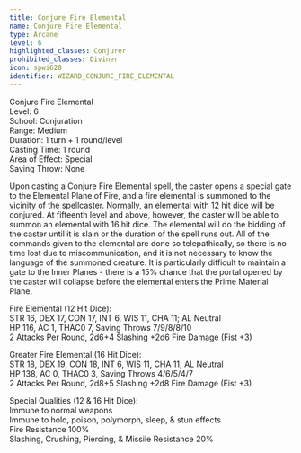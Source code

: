 ```yaml
---
title: Conjure Fire Elemental
name: Conjure Fire Elemental
type: Arcane
level: 6
highlighted_classes: Conjurer
prohibited_classes: Diviner
icon: spwi620
identifier: WIZARD_CONJURE_FIRE_ELEMENTAL
---
```

Conjure Fire Elemental  
Level: 6  
School: Conjuration  
Range: Medium  
Duration: 1 turn + 1 round/level  
Casting Time: 1 round  
Area of Effect: Special  
Saving Throw: None  
  
Upon casting a Conjure Fire Elemental spell, the caster opens a special gate to the Elemental Plane of Fire, and a fire elemental is summoned to the vicinity of the spellcaster. Normally, an elemental with 12 hit dice will be conjured. At fifteenth level and above, however, the caster will be able to summon an elemental with 16 hit dice. The elemental will do the bidding of the caster until it is slain or the duration of the spell runs out. All of the commands given to the elemental are done so telepathically, so there is no time lost due to miscommunication, and it is not necessary to know the language of the summoned creature. It is particularly difficult to maintain a gate to the Inner Planes - there is a 15% chance that the portal opened by the caster will collapse before the elemental enters the Prime Material Plane.  
  
Fire Elemental (12 Hit Dice):  
STR 16, DEX 17, CON 17, INT 6, WIS 11, CHA 11;  AL Neutral  
HP 116, AC 1, THAC0 7, Saving Throws 7/9/8/8/10  
2 Attacks Per Round, 2d6+4 Slashing +2d6 Fire Damage (Fist +3)  
  
Greater Fire Elemental (16 Hit Dice):  
STR 18, DEX 19, CON 18, INT 6, WIS 11, CHA 11;  AL Neutral  
HP 138, AC 0, THAC0 3, Saving Throws 4/6/5/4/7  
2 Attacks Per Round, 2d8+5 Slashing +2d8 Fire Damage (Fist +3)  
  
Special Qualities (12 &amp; 16 Hit Dice):  
Immune to normal weapons  
Immune to hold, poison, polymorph, sleep, &amp; stun effects  
Fire Resistance 100%  
Slashing, Crushing, Piercing, &amp; Missile Resistance 20%  
